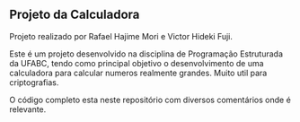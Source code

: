 ## Projeto da Calculadora

Projeto realizado por Rafael Hajime Mori e Victor Hideki Fuji. 

Este é um projeto desenvolvido na disciplina de Programação Estruturada da UFABC, tendo como principal objetivo o desenvolvimento de uma calculadora para calcular numeros realmente grandes. Muito util para criptografias.

O código completo esta neste repositório com diversos comentários onde é relevante. 
